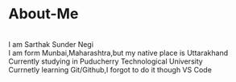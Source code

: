 # About-Me

<br>
I am Sarthak Sunder Negi 
<br> 
I am form Munbai,Maharashtra,but my native place is Uttarakhand
<br> 
Currently studying in Puducherry Technological University
<br>
Currnetly learning Git/Github,I forgot to do it though VS Code
